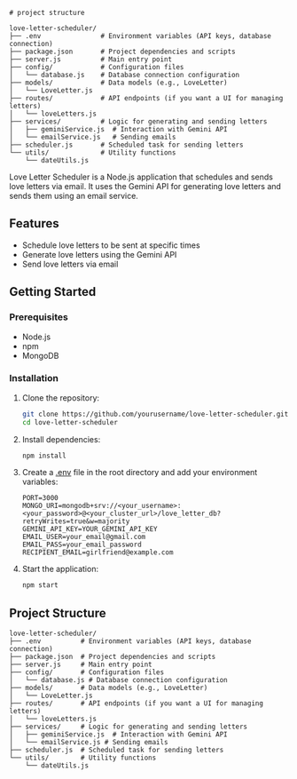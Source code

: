     # project structure

```plaintext
love-letter-scheduler/
├── .env               # Environment variables (API keys, database connection)
├── package.json       # Project dependencies and scripts
├── server.js          # Main entry point
├── config/            # Configuration files
│   └── database.js    # Database connection configuration
├── models/            # Data models (e.g., LoveLetter)
│   └── LoveLetter.js
├── routes/            # API endpoints (if you want a UI for managing letters)
│   └── loveLetters.js
├── services/          # Logic for generating and sending letters
│   ├── geminiService.js  # Interaction with Gemini API
│   └── emailService.js   # Sending emails
├── scheduler.js       # Scheduled task for sending letters
└── utils/             # Utility functions
    └── dateUtils.js
```

Love Letter Scheduler is a Node.js application that schedules and sends love letters via email. It uses the Gemini API for generating love letters and sends them using an email service.

## Features

- Schedule love letters to be sent at specific times
- Generate love letters using the Gemini API
- Send love letters via email

## Getting Started

### Prerequisites

- Node.js
- npm
- MongoDB

### Installation

1. Clone the repository:
    ```bash
    git clone https://github.com/yourusername/love-letter-scheduler.git
    cd love-letter-scheduler
    ```

2. Install dependencies:
    ```bash
    npm install
    ```

3. Create a [.env](http://_vscodecontentref_/0) file in the root directory and add your environment variables:
    ```properties
    PORT=3000
    MONGO_URI=mongodb+srv://<your_username>:<your_password>@<your_cluster_url>/love_letter_db?retryWrites=true&w=majority
    GEMINI_API_KEY=YOUR_GEMINI_API_KEY
    EMAIL_USER=your_email@gmail.com
    EMAIL_PASS=your_email_password
    RECIPIENT_EMAIL=girlfriend@example.com
    ```

4. Start the application:
    ```bash
    npm start
    ```

## Project Structure

```plaintext
love-letter-scheduler/
├── .env          # Environment variables (API keys, database connection)
├── package.json  # Project dependencies and scripts
├── server.js     # Main entry point
├── config/       # Configuration files
│   └── database.js # Database connection configuration
├── models/       # Data models (e.g., LoveLetter)
│   └── LoveLetter.js
├── routes/       # API endpoints (if you want a UI for managing letters)
│   └── loveLetters.js
├── services/     # Logic for generating and sending letters
│   ├── geminiService.js  # Interaction with Gemini API
│   └── emailService.js # Sending emails
├── scheduler.js  # Scheduled task for sending letters
└── utils/        # Utility functions
    └── dateUtils.js
